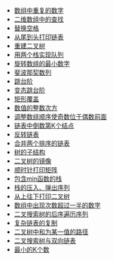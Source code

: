 - [数组中重复的数字](https://github.com/B1D1ng/MyJava/blob/master/docs/notes/%E6%95%B0%E7%BB%84%E4%B8%AD%E7%9A%84%E9%87%8D%E5%A4%8D%E6%95%B0%E5%AD%97.md#%E9%A2%98%E7%9B%AE)
- [二维数组中的查找](https://github.com/B1D1ng/MyJava/blob/master/docs/notes/%E4%BA%8C%E7%BB%B4%E6%95%B0%E7%BB%84%E4%B8%AD%E7%9A%84%E6%9F%A5%E6%89%BE.md#%E9%A2%98%E7%9B%AE)
- [替换空格](https://github.com/B1D1ng/MyJava/blob/master/docs/notes/%E6%9B%BF%E6%8D%A2%E7%A9%BA%E6%A0%BC.md#%E9%A2%98%E7%9B%AE)
- [从尾到头打印链表](https://github.com/B1D1ng/MyJava/blob/master/docs/notes/%E4%BB%8E%E5%B0%BE%E5%88%B0%E5%A4%B4%E6%89%93%E5%8D%B0%E9%93%BE%E8%A1%A8.md#%E9%A2%98%E7%9B%AE)
- [重建二叉树](https://github.com/B1D1ng/MyJava/blob/master/docs/notes/%E9%87%8D%E5%BB%BA%E4%BA%8C%E5%8F%89%E6%A0%91.md#%E9%A2%98%E7%9B%AE)
- [用两个栈实现队列](https://github.com/B1D1ng/MyJava/blob/master/docs/notes/%E7%94%A8%E4%B8%A4%E4%B8%AA%E6%A0%88%E5%AE%9E%E7%8E%B0%E9%98%9F%E5%88%97.md#%E9%A2%98%E7%9B%AE)
- [旋转数组的最小数字](https://github.com/B1D1ng/MyJava/blob/master/docs/notes/%E6%97%8B%E8%BD%AC%E6%95%B0%E7%BB%84%E7%9A%84%E6%9C%80%E5%B0%8F%E6%95%B0%E5%AD%97.md#%E9%A2%98%E7%9B%AE)
- [斐波那契数列](https://github.com/B1D1ng/MyJava/blob/master/docs/notes/%E6%96%90%E6%B3%A2%E9%82%A3%E5%A5%91%E6%95%B0%E5%88%97.md#%E9%A2%98%E7%9B%AE)
- [跳台阶](https://github.com/B1D1ng/MyJava/blob/master/docs/notes/%E8%B7%B3%E5%8F%B0%E9%98%B6.md#%E9%A2%98%E7%9B%AE)
- [变态跳台阶](https://github.com/B1D1ng/MyJava/blob/master/docs/notes/%E5%8F%98%E6%80%81%E8%B7%B3%E5%8F%B0%E9%98%B6.md#%E9%A2%98%E7%9B%AE)
- [矩形覆盖](https://github.com/B1D1ng/MyJava/blob/master/docs/notes/%E7%9F%A9%E5%BD%A2%E8%A6%86%E7%9B%96.md#%E9%A2%98%E7%9B%AE)
- [数值的整数次方](https://github.com/B1D1ng/MyJava/blob/master/docs/notes/%E6%95%B0%E5%80%BC%E7%9A%84%E6%95%B4%E6%95%B0%E6%AC%A1%E6%96%B9.md#%E9%A2%98%E7%9B%AE)
- [调整数组顺序使奇数位于偶数前面](https://github.com/B1D1ng/MyJava/blob/master/docs/notes/%E8%B0%83%E6%95%B4%E6%95%B0%E7%BB%84%E9%A1%BA%E5%BA%8F%E4%BD%BF%E5%A5%87%E6%95%B0%E4%BD%8D%E4%BA%8E%E5%81%B6%E6%95%B0%E5%89%8D%E9%9D%A2.md#%E9%A2%98%E7%9B%AE)
- [链表中倒数第K个结点](https://github.com/B1D1ng/MyJava/blob/master/docs/notes/%E9%93%BE%E8%A1%A8%E4%B8%AD%E5%80%92%E6%95%B0%E7%AC%ACK%E4%B8%AA%E7%BB%93%E7%82%B9.md#%E9%A2%98%E7%9B%AE)
- [反转链表](https://github.com/B1D1ng/MyJava/blob/master/docs/notes/%E5%8F%8D%E8%BD%AC%E9%93%BE%E8%A1%A8.md#%E9%A2%98%E7%9B%AE)
- [合并两个排序的链表](https://github.com/B1D1ng/MyJava/blob/master/docs/notes/%E5%90%88%E5%B9%B6%E4%B8%A4%E4%B8%AA%E6%8E%92%E5%BA%8F%E7%9A%84%E9%93%BE%E8%A1%A8.md#%E9%A2%98%E7%9B%AE)
- [树的子结构](https://github.com/B1D1ng/MyJava/blob/master/docs/notes/(**)%E6%A0%91%E7%9A%84%E5%AD%90%E7%BB%93%E6%9E%84.md#%E9%A2%98%E7%9B%AE)
- [二叉树的镜像](https://github.com/B1D1ng/MyJava/blob/master/docs/notes/%E4%BA%8C%E5%8F%89%E6%A0%91%E7%9A%84%E9%95%9C%E5%83%8F.md#%E9%A2%98%E7%9B%AE) 
- [顺时针打印矩阵](https://github.com/B1D1ng/MyJava/blob/master/docs/notes/%E9%A1%BA%E6%97%B6%E9%92%88%E6%89%93%E5%8D%B0%E7%9F%A9%E9%98%B5.md#%E9%A2%98%E7%9B%AE)
- [包含min函数的栈](https://github.com/B1D1ng/MyJava/blob/master/docs/notes/%E5%8C%85%E5%90%ABmin%E5%87%BD%E6%95%B0%E7%9A%84%E6%A0%88.md#%E9%A2%98%E7%9B%AE)
- [栈的压入、弹出序列](https://github.com/B1D1ng/MyJava/blob/master/docs/notes/%E6%A0%88%E7%9A%84%E5%8E%8B%E5%85%A5%E3%80%81%E5%BC%B9%E5%87%BA%E5%BA%8F%E5%88%97.md#%E9%A2%98%E7%9B%AE)
- [从上往下打印二叉树](https://github.com/B1D1ng/MyJava/blob/master/docs/notes/%E4%BB%8E%E4%B8%8A%E5%BE%80%E4%B8%8B%E6%89%93%E5%8D%B0%E4%BA%8C%E5%8F%89%E6%A0%91.md#题目)
- [数组中出现次数超过一半的数字](https://github.com/B1D1ng/MyJava/blob/master/docs/notes/%E6%95%B0%E7%BB%84%E4%B8%AD%E5%87%BA%E7%8E%B0%E6%AC%A1%E6%95%B0%E8%B6%85%E8%BF%87%E4%B8%80%E5%8D%8A%E7%9A%84%E6%95%B0%E5%AD%97.md#题目)
- [二叉搜索树的后序遍历序列](https://github.com/B1D1ng/MyJava/blob/master/docs/notes/%E4%BA%8C%E5%8F%89%E6%90%9C%E7%B4%A2%E6%A0%91%E7%9A%84%E5%90%8E%E5%BA%8F%E9%81%8D%E5%8E%86%E5%BA%8F%E5%88%97.md#%E9%A2%98%E7%9B%AE)
- [复杂链表的复制](https://github.com/B1D1ng/MyJava/blob/master/docs/notes/%E5%A4%8D%E6%9D%82%E9%93%BE%E8%A1%A8%E7%9A%84%E5%A4%8D%E5%88%B6.md#%E9%A2%98%E7%9B%AE)
- [二叉树中和为某一值的路径](https://github.com/B1D1ng/MyJava/blob/master/docs/notes/(**)%E4%BA%8C%E5%8F%89%E6%A0%91%E4%B8%AD%E5%92%8C%E4%B8%BA%E6%9F%90%E4%B8%80%E5%80%BC%E7%9A%84%E8%B7%AF%E5%BE%84.md#%E9%A2%98%E7%9B%AE)
- [二叉搜索树与双向链表](https://github.com/B1D1ng/MyJava/blob/master/docs/notes/(**)%E4%BA%8C%E5%8F%89%E6%90%9C%E7%B4%A2%E6%A0%91%E4%B8%8E%E5%8F%8C%E5%90%91%E9%93%BE%E8%A1%A8.md#%E9%A2%98%E7%9B%AE)
- [最小的K个数](https://github.com/B1D1ng/MyJava/blob/master/docs/notes/%E6%9C%80%E5%B0%8F%E7%9A%84K%E4%B8%AA%E6%95%B0.md#%E9%A2%98%E7%9B%AE)
